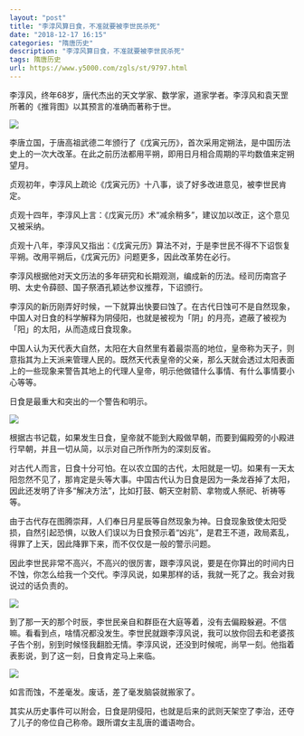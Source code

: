 ```yaml
---
layout: "post"
title: "李淳风算日食，不准就要被李世民杀死"
date: "2018-12-17 16:15"
categories: "隋唐历史"
description: "李淳风算日食，不准就要被李世民杀死"
tags: 隋唐历史
url: https://www.y5000.com/zgls/st/9797.html
---
```






李淳风，终年68岁，唐代杰出的天文学家、数学家，道家学者。李淳风和袁天罡所著的《推背图》以其预言的准确而著称于世。

![](https://img.y5000.com/uploads/allimg/170109/8-1F109145640631.jpg)

李唐立国，于唐高祖武德二年颁行了《戊寅元历》，首次采用定朔法，是中国历法史上的一次大改革。在此之前历法都用平朔，即用日月相合周期的平均数值来定朔望月。

贞观初年，李淳风上疏论《戊寅元历》十八事，谈了好多改进意见，被李世民肯定。

贞观十四年，李淳风上言：《戊寅元历》术“减余稍多”，建议加以改正，这个意见又被采纳。

贞观十八年，李淳风又指出：《戊寅元历》算法不对，于是李世民不得不下诏恢复平朔。改用平朔后，《戊寅元历》问题更多，因此改革势在必行。

李淳风根据他对天文历法的多年研究和长期观测，编成新的历法。经司历南宫子明、太史令薛颐、国子祭酒孔颖达参议推荐，下诏颁行。

李淳风的新历刚弄好时候，一下就算出快要曰蚀了。在古代日蚀可不是自然现象，中国人对日食的科学解释为阴侵阳，也就是被视为「阴」的月亮，遮蔽了被视为「阳」的太阳，从而造成日食现象。

中国人认为天代表大自然，太阳在大自然里有着最崇高的地位，皇帝称为天子，则意指其为上天派来管理人民的。既然天代表皇帝的父亲，那么天就会透过太阳表面上的一些现象来警告其地上的代理人皇帝，明示他做错什么事情、有什么事情要小心等等。

日食是最重大和突出的一个警告和明示。

![](https://img.y5000.com/uploads/allimg/170109/8-1F10914564c31.jpg)

根据古书记载，如果发生日食，皇帝就不能到大殿做早朝，而要到偏殿旁的小殿进行早朝，并且一切从简，以示对自己所作所为的深刻反省。

对古代人而言，日食十分可怕。在以农立国的古代，太阳就是一切。如果有一天太阳忽然不见了，那肯定是头等大事。中国古代认为日食是因为一条龙吞掉了太阳，因此还发明了许多“解决方法”，比如打鼓、朝天空射箭、拿物或人祭祀、祈祷等等。

由于古代存在图腾崇拜，人们奉日月星辰等自然现象为神。日食现象致使太阳受损，自然引起恐惧，以致人们误以为日食预示着“凶兆”，是君王不道，政局紊乱，得罪了上天，因此降罪下来，而不仅仅是一般的警示问题。

因此李世民非常不高兴，不高兴的很厉害，跟李淳风说，要是在你算出的时间内日不蚀，你怎么给我一个交代。李淳风说，如果那样的话，我就一死了之。我会对我说过的话负责的。

![](https://img.y5000.com/uploads/allimg/170109/8-1F109145G24V.jpg)

到了那一天的那个时辰，李世民亲自和群臣在大庭等着，没有去偏殿躲避。不信嘛。看看到点，啥情况都没发生。李世民就跟李淳风说，我可以放你回去和老婆孩子告个别，别到时候怪我翻脸无情。李淳风说，还没到时候呢，尚早一刻。他指着表影说，到了这一刻，日食肯定马上来临。

![](https://img.y5000.com/uploads/allimg/170109/8-1F109145G9364.jpg)

如言而蚀，不差毫发。废话，差了毫发脑袋就搬家了。

其实从历史事件可以附会，日食是阴侵阳，也就是后来的武则天架空了李治，还夺了儿子的帝位自己称帝。跟所谓女主乱唐的谶语吻合。
